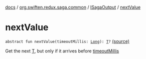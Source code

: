[docs](../../index.md) / [org.swiften.redux.saga.common](../index.md) / [ISagaOutput](index.md) / [nextValue](./next-value.md)

# nextValue

`abstract fun nextValue(timeoutMillis: `[`Long`](https://kotlinlang.org/api/latest/jvm/stdlib/kotlin/-long/index.html)`): `[`T`](index.md#T)`?` [(source)](https://github.com/protoman92/KotlinRedux/tree/master/common/common-saga/src/main/kotlin/org/swiften/redux/saga/common/CommonSaga.kt#L94)

Get the next [T](index.md#T), but only if it arrives before [timeoutMillis](next-value.md#org.swiften.redux.saga.common.ISagaOutput$nextValue(kotlin.Long)/timeoutMillis)

